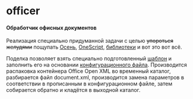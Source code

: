 # officer

#### Обработчик офисных документов
Реализация специально придуманной задачи с целью ~~упороться желудями~~ пощупать [Осень](https://github.com/autumn-library/autumn), [OneScript](https://github.com/EvilBeaver/OneScript), [библиотеки](https://github.com/oscript-library) и вот это вот всё.

Поделка позволяет взять специально подготовленный [шаблон](templates/template1.docx) и заполнить его на основании [конфигурационного файла](config/example.json). Производится распаковка контейнера Office Open XML во временный каталог, разбирается файл document.xml, производится замена параметров в соответствии в прописанным в конфигурационном файле, затем собирается обратно и кладётся в выходной каталог.